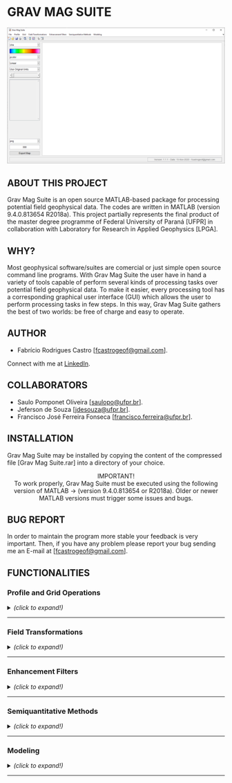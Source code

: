 # GRAV MAG SUITE

![Grav Mag Suite main GUI](https://github.com/fcastro25/GravMagSuite/blob/master/images/home.png)

## ABOUT THIS PROJECT

Grav Mag Suite is an open source MATLAB-based package for processing potential field geophysical data. The codes are written in MATLAB (version 9.4.0.813654 R2018a). This project partially represents the final product of the master degree programme of Federal University of Paraná [UFPR] in collaboration with Laboratory for Research in Applied Geophysics [LPGA]. 

## WHY?

Most geophysical software/suites are comercial or just simple open source command line programs. With Grav Mag Suite the user have in hand a variety of tools capable of perform several kinds of processing tasks over potential field geophysical data. To make it easier, every processing tool has a corresponding graphical user interface (GUI) which allows the user to perform processing tasks in few steps. In this way, Grav Mag Suite gathers the best of two worlds: be free of charge and easy to operate.

## AUTHOR

* Fabrício Rodrigues Castro [fcastrogeof@gmail.com].

Connect with me at [LinkedIn](https://www.linkedin.com/in/fabricio-castro-9a289792/).

## COLLABORATORS

* Saulo Pomponet Oliveira [saulopo@ufpr.br].
* Jeferson de Souza [jdesouza@ufpr.br].
* Francisco José Ferreira Fonseca [francisco.ferreira@ufpr.br].

## INSTALLATION

Grav Mag Suite may be installed by copying the content of the compressed file [Grav Mag Suite.rar] into a directory of your choice.

<p align="center">
IMPORTANT!<br/>
To work properly, Grav Mag Suite must be executed using the following version of MATLAB -> (version 9.4.0.813654 or R2018a). Older or newer MATLAB versions must trigger some issues and bugs.
</p>

## BUG REPORT

In order to maintain the program more stable your feedback is very important. Then, if you have any problem please report your bug sending me an E-mail at [fcastrogeof@gmail.com].

## FUNCTIONALITIES

### Profile and Grid Operations
<details>
  <summary> <i>(click to expand!)</i> </summary>
  <br>
  
  <details>
  <summary> <b> Profile Analysis </b> <i>(click to expand!)</i> </summary>
  <br>
  
  ![Profile Analysis](https://github.com/fcastro25/GravMagSuite/blob/master/images/Profile%20Analysis.png)
  This tool allows to load a profile [2 columns ASCII file] and apply some enhacement filters (ASA, THDR, TDX, TDR, among other) as well as derivative filters (both vertical and same profile direction).
  
  ---
  </details>
  
  <details>
  <summary> <b> Extract Profile From a Grid </b> <i>(click to expand!)</i> </summary>
  <br>
  
  ![Extract Profile From a Grid](https://github.com/fcastro25/GravMagSuite/blob/master/images/Extract%20profile%20from%20a%20grid.png)
  ![Extracted Profile](https://github.com/fcastro25/GravMagSuite/blob/master/images/extracted%20profile.png)
  In this tool a regularly spaced xyz file (scattered data may not work) can be loaded and a 2D profile can be extracted.
  
  ---
  </details>
  
</details>

---

### Field Transformations
<details>
  <summary> <i>(click to expand!)</i> </summary>
  <br>

  <details>
  <summary> <b> Derivative Filters </b> <i>(click to expand!)</i> </summary>
  <br>
  
  ![Derivative Filter GUI](https://github.com/fcastro25/GravMagSuite/blob/master/images/Derivative%20filter%20GUI.png)
  ![Derivative Filter Products](https://github.com/fcastro25/GravMagSuite/blob/master/images/Derivative%20filter%20products.png)
  
  ---
  </details>
  
  <details>
  <summary> <b> Directional Derivative Filter </b> <i>(click to expand!)</i> </summary>
  <br>
  
  ![Directional Derivative Filter GUI](https://github.com/fcastro25/GravMagSuite/blob/master/images/Directional%20Derivative%20filter%20GUI.png)
  ![Directional Derivative Filter Products](https://github.com/fcastro25/GravMagSuite/blob/master/images/Directional%20Derivative%20filter%20products.png)
  
  ---
  </details>
  
  <details>
  <p> <summary> <b> Generalized Derivative Operator </b> <i>(click to expand!)</i> </summary> </p>
  <br>
  
  ![Generalized Derivative Operator GUI](https://github.com/fcastro25/GravMagSuite/blob/master/images/Generalized%20Derivative%20Operator%20GUI.png)
  ![Generalized Derivative Operator Products](https://github.com/fcastro25/GravMagSuite/blob/master/images/Generalized%20Derivative%20Operator%20products.png)
  
  ---
  </details>
  
  <details>
  <summary> <b> Vertical Derivative using Upward Continuation </b> <i>(click to expand!)</i> </summary>
  <br>
  
  ![Vertical Derivative using Upward Continuation GUI](https://github.com/fcastro25/GravMagSuite/blob/master/images/Vertical%20Derivative%20using%20Upward%20Continuation%20GUI.png)
  ![Vertical Derivative using Upward Continuation Products](https://github.com/fcastro25/GravMagSuite/blob/master/images/Vertical%20Derivative%20using%20Upward%20Continuation%20Products.png)
  
  ---
  </details>
  
  <details>
  <summary> <b> Field Continuation </b> <i>(click to expand!)</i> </summary>
  <br>
  
  ![Field Continuation GUI](https://github.com/fcastro25/GravMagSuite/blob/master/images/Field%20Continuation%20GUI.png)
  ![Field Continuation Products](https://github.com/fcastro25/GravMagSuite/blob/master/images/Field%20Continuation%20Products.png)
  
  ---
  </details>
  
  <details>
  <summary> <b> Directional Cosine </b> <i>(click to expand!)</i> </summary>
  <br>
  
  ![Directional Cosine Filter GUI](https://github.com/fcastro25/GravMagSuite/blob/master/images/Directional%20Cosine%20Filter%20GUI.png)
  ![Directional Cosine Filter Products](https://github.com/fcastro25/GravMagSuite/blob/master/images/Directional%20Cosine%20Filter%20Products.png)
  
  ---
  </details>
  
  <details>
  <summary> <b> Change Direction of Measurement </b> <i>(click to expand!)</i> </summary>
  <br>
  
  ![Change Direction of Measurement GUI](https://github.com/fcastro25/GravMagSuite/blob/master/images/Change%20Direction%20of%20Measurement%20GUI.png)
  ![Change Direction of Measurement Products](https://github.com/fcastro25/GravMagSuite/blob/master/images/Change%20Direction%20of%20Measurement%20Products.png)
  
  ---
  </details>
  
  <details>
  <summary> <b> Reduction to the Pole (RTP) </b> <i>(click to expand!)</i> </summary>
  <br>
	  
  The reduction to the pole GUI can reduce the input data under 3 different approaches, Pseudo-inclination ([MacLeod et al. 1993](https://www.tandfonline.com/doi/abs/10.1071/EG993679)), Azimuthal filtering ([Phillips, 1997](https://pubs.usgs.gov/of/1997/0725/report.pdf)), and Nonlinear thresholding ([Zhang et al. 2014](https://www.sciencedirect.com/science/article/abs/pii/S0926985114003048)). Once an approach is choosen, the GUI components related to the selected RTP method will be visible.
	  
  <p align="center">  
    ![Reduction to the pole GUI](https://github.com/fcastro25/GravMagSuite/blob/master/images/Reduction%20to%20the%20pole%20GUI.png?raw=true)
  </p>
	  
  - Pseudo Inclination Method.
  
	  The RTP wavenumber-domain operator is expressed by the following expression:  
	  <p align="center">
	  	<img src="https://render.githubusercontent.com/render/math?math=Q(k_{x},k_{y})=\frac{k_{x}^{2} %2B k_{y}^{2}}{(iLk_{x} %2B iMk_{y} %2B N\sqrt{k_{x}^{2} %2B k_{y}^{2}})^{2}}">  
	  </p>
	  or in polar coordinates (with r=1):
	  <p align="center">
	  	<img src="https://render.githubusercontent.com/render/math?math=Q(\theta)=\frac{1}{(sin(I) %2B icos(I)cos(D-\theta))^{2}}">  
	  </p>  
	  
  	  In the pseudo-inclination approach, the above RPT operator is used normally, but at unstable zones (D+90-beta<theta<D+90+beta and D+270-beta<theta<D+270+beta) the bellow expression is used instead:
	  <p align="center">
	  	<img src="https://render.githubusercontent.com/render/math?math=Q(\theta)=\frac{(sin(I)-icos(I)cos(D-\theta))^{2}}{(sin^{2}(I_{a}) %2B icos^{2}(I_{a})cos^{2}(D-\theta))(sin^{2}(I) %2B icos^{2}(I)cos^{2}(D-\theta))}">  
	  </p>
	  where (I_a) is an user-given parameter called pseudo-inclination. It must be larger than the actual magnetic inclination (I) and its absolute value may often be between 20 and 30 degrees. The following figures show an anomaly at I=90 and D=45 and its reduced to the pole product, and both real and imaginary parts of the RTP operator, showing that its amplitudes at unstable zones were fairly atenuated.
	  
  ![Reduction to the pole product 01](https://github.com/fcastro25/GravMagSuite/blob/master/images/Reduction%20to%20the%20pole%20product%2001.png?raw=true)
  ![Reduction to the pole product 01](https://github.com/fcastro25/GravMagSuite/blob/master/images/Reduction%20to%20the%20pole%20product%2002.png?raw=true)

  ---
  </details>
  
  <details>
  <summary> <b> Reduction to the Equator (RTE) </b> <i>(click to expand!)</i> </summary>
  <br>
  
  ![Reduction to the equator GUI](https://github.com/fcastro25/GravMagSuite/blob/master/images/Reduction%20to%20the%20equator%20GUI.png)
  ![Reduction to the equator Product](https://github.com/fcastro25/GravMagSuite/blob/master/images/Reduction%20to%20the%20equator%20products.png)
  
  ---
  </details>
  
  <details>
  <summary> <b> Vertical Integration </b> <i>(click to expand!)</i> </summary>
  <br>
  
  ![Vertical Integration GUI](https://github.com/fcastro25/GravMagSuite/blob/master/images/Vertical%20integration%20GUI.png)
  ![Vertical Integration Product](https://github.com/fcastro25/GravMagSuite/blob/master/images/Vertical%20integration%20product.png)
  
  ---
  </details>
  
  <details>
  <summary> <b> Hilbert Transform </b> <i>(click to expand!)</i> </summary>
  <br>
  
  ![Hilbert Transform GUI](https://github.com/fcastro25/GravMagSuite/blob/master/images/Hibert%20Transform%20GUI.png)
  ![Hilbert Transform Products](https://github.com/fcastro25/GravMagSuite/blob/master/images/Hibert%20Transform%20Products.png)
  
  ---
  </details>
  
  <details>
  <summary> <b> Anisotropic Diffusion Filter </b> <i>(click to expand!)</i> </summary>
  <br>
  
  
  
  ---
  </details>
  
  <details>
  <summary> <b> Other Filters </b> <i>(click to expand!)</i> </summary>
  <br>
  
  - Convolutional Filters:
    
  ![Convolutional Filter GUI](https://github.com/fcastro25/GravMagSuite/blob/master/images/Convolutional%20Filters.png)
  ![Convolutional Products](https://github.com/fcastro25/GravMagSuite/blob/master/images/Convolutional%20Products.png)
  
  ---
  
  - Fourier Domain Filters:
    
  ![Butterworth Filter GUI](https://github.com/fcastro25/GravMagSuite/blob/master/images/Butterworth%20Filter%20GUI.png)
  ![Butterworth Products - BandPass](https://github.com/fcastro25/GravMagSuite/blob/master/images/Butterworth%20Filter%20product%20-%20band%20pass.png)
  
  ---
  </details>
  
</details>

---

### Enhancement Filters
<details>
  <summary> <i>(click to expand!)</i> </summary>
  <br>

  <details>
  <summary> <b> Classical Enhancement Filters </b> <i>(click to expand!)</i> </summary>
  <br>
	
  ![Classical Enhancement Filters GUI](https://github.com/fcastro25/GravMagSuite/blob/master/images/Classical%20Enhancement%20Filters%20GUI.png)
  ![Classical Enhancement Filter Products](https://github.com/fcastro25/GravMagSuite/blob/master/images/Classical%20Enhancement%20Filter%20Products.png)
  
  ---
  </details>
  
  <details>
  <summary> <b> Balanced Horizontal Derivative [Edge Detector] </b> <i>(click to expand!)</i> </summary>
  <br>
	
  ![Balanced Horizontal Derivative GUI](https://github.com/fcastro25/GravMagSuite/blob/master/images/Balanced%20Horizontal%20Derivative%20GUI.png)
  ![Balanced Horizontal Derivative Products](https://github.com/fcastro25/GravMagSuite/blob/master/images/Balanced%20Horizontal%20Derivative%20Product.png)
  
  For more information visit -> [Ma and Li, 2014](https://www.sciencedirect.com/science/article/pii/S0926985114001682).
  
  ---
  </details>
  
  <details>
  <summary> <b> Monogenic Signal </b> <i>(click to expand!)</i> </summary>
  <br>
	
  ![Monogenic Signal GUI](https://github.com/fcastro25/GravMagSuite/blob/master/images/Monogenic%20Signal%20GUI.png)
  ![Monogenic Signal Products](https://github.com/fcastro25/GravMagSuite/blob/master/images/Monogenic%20Signal%20Products.png)
  
  For more information visit -> [Hidalgo Gato and Barbosa, 2015](https://library.seg.org/doi/abs/10.1190/GEO2015-0025.1) and [Hidalgo Gato and Barbosa, 2017](https://library.seg.org/doi/abs/10.1190/geo2016-0099.1).
  
  ---
  </details>
  
  <details>
  <summary> <b> Normalized Standard Deviation </b> <i>(click to expand!)</i> </summary>
  <br>
	
  ![Normalized Standard Deviation GUI](https://github.com/fcastro25/GravMagSuite/blob/master/images/Normalized%20Standard%20Deviation%20GUI.png)
  ![Normalized Standard Deviation Products](https://github.com/fcastro25/GravMagSuite/blob/master/images/Normalized%20Standard%20Deviation%20Products.png)
  
  For more information visit -> [Cooper and Cowan, 2005](https://library.seg.org/doi/abs/10.1190/1.2837309).
  
  ---
  </details>
  
  <details>
  <summary> <b> Vertical Integration of ASA </b> <i>(click to expand!)</i> </summary>
  <br>
	
  ![Vertical Integration of ASA GUI](https://github.com/fcastro25/GravMagSuite/blob/master/images/Vertical%20Integration%20of%20ASA%20GUI.png)
  ![Vertical Integration of ASA Products](https://github.com/fcastro25/GravMagSuite/blob/master/images/Vertical%20Integration%20of%20ASA%20Product.png)
  
  For more information visit -> [Paine and Haederle, 2001](https://www.tandfonline.com/doi/abs/10.1071/EG01238).
  
  ---
  </details>
  
  <details>
  <summary> <b> TDR+-TDX </b> <i>(click to expand!)</i> </summary>
  <br>
  
  ![Combination of TDR and TDX GUI](https://github.com/fcastro25/GravMagSuite/blob/master/images/Combination%20of%20TDR%20and%20TDX%20GUI.png)
  ![Combination of TDR and TDX Products](https://github.com/fcastro25/GravMagSuite/blob/master/images/Combination%20of%20TDR%20and%20TDX%20Products.png)
  
  ---
  </details>
  
</details>

---

### Semiquantitative Methods
<details>
  <summary> <i>(click to expand!)</i> </summary>
  <br>
  
  <details>
  <summary> <b> Source Distance </b> <i>(click to expand!)</i> </summary>
  <br>
	  
  ![Source Distance GUI](https://github.com/fcastro25/GravMagSuite/blob/master/images/Source%20Distance%20GUI.png?raw=true)
	  
  This semiquantitative method has two ways of represent the estimated depth, in a surface map or in a scattered plot.
  
  - Surface map;
  ![Source Distance product - surface map](https://github.com/fcastro25/GravMagSuite/blob/master/images/Source%20Distance%20product%20-%20surface%20map.png)
  - Scattered plot;
  ![Source Distance product - scattered plot](https://github.com/fcastro25/GravMagSuite/blob/master/images/Source%20Distance%20product%20-%20scattered%20plot.png)
  
  ---
  </details>
  
  <details>
  <summary> <b> Tilt-Depth </b> <i>(click to expand!)</i> </summary>
  <br>
  
  ![Tilt depth GUI](https://github.com/fcastro25/GravMagSuite/blob/master/images/Tilt%20depth%20GUI.png)
	  
  This semiquantitative method displays the following products: input data, TDR, depth estimates in scattered plot, and histogram of depth estimates.
  ![Tilt depth products - 01](https://github.com/fcastro25/GravMagSuite/blob/master/images/Tilt%20depth%20products%20-%2001.png)
  ![Tilt depth products - 02](https://github.com/fcastro25/GravMagSuite/blob/master/images/Tilt%20depth%20products%20-%2002.png)
  
  ---
  </details>
  
  <details>
  <summary> <b> Signum Transform </b> <i>(click to expand!)</i> </summary>
  <br>
  
  
  
  ---
  </details>
  
  <details>
  <summary> <b> Euler Deconvolution </b> <i>(click to expand!)</i> </summary>
  <br>
  
  
  
  ---
  </details>
  
  ---
  
</details>

---

### Modeling
<details>
  <summary> <i>(click to expand!)</i> </summary>
  <br>
  
  <details>
  <summary> <b> 2D Modeling </b> <i>(click to expand!)</i> </summary>
  <br>
  
  <details>
  <summary> <b> Spherical Body </b> <i>(click to expand!)</i> </summary>
  <br>
  
  
  
  ---
  </details>
  
  <details>
  <summary> <b> Dyke-Like Body </b> <i>(click to expand!)</i> </summary>
  <br>
  
  
  
  ---
  </details>
  
  <details>
  <summary> <b> Fault Model </b> <i>(click to expand!)</i> </summary>
  <br>
  
  
  
  ---
  </details>
  
  <details>
  <summary> <b> Irregular Cross-Section Body </b> <i>(click to expand!)</i> </summary>
  <br>
  
  
  
  ---
  </details>
  
  ---
  </details>
  
  <details>
  <summary> <b> 3D Modeling </b> <i>(click to expand!)</i> </summary>
  <br>
  
  - Prismatic Body:
    
  ![Prismatic Body GUI](https://github.com/fcastro25/GravMagSuite/blob/master/images/Forward%20Modeling%20of%20Prismatic%20Bodies%20GUI_01.png)
  ![Prismatic Body Model](https://github.com/fcastro25/GravMagSuite/blob/master/images/Forward%20Modeling%20of%20Prismatic%20Bodies%20GUI_02.png)
  
  ---
  
  - Spherical Body:
    
  ![Spherical Body GUI](https://github.com/fcastro25/GravMagSuite/blob/master/images/3D%20Forward%20Modeling%20of%20Spherical%20Body%20GUI_01.png)
  ![Spherical Body Model](https://github.com/fcastro25/GravMagSuite/blob/master/images/3D%20Forward%20Modeling%20of%20Spherical%20Body%20GUI_02.png)
  
  ---
  </details>
  
  ---
  
</details>

---
